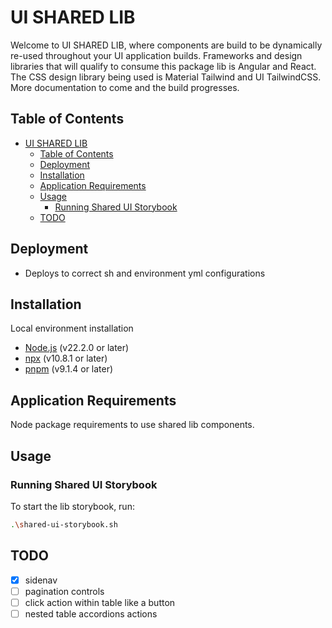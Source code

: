 # UI SHARED LIB

Welcome to UI SHARED LIB, where components are build to be dynamically re-used throughout your UI application builds. Frameworks and design libraries that will qualify to consume this package lib is Angular and React. The CSS design library being used is Material Tailwind and UI TailwindCSS. More documentation to come and the build progresses.

## Table of Contents

- [UI SHARED LIB](#ui-shared-lib)
  - [Table of Contents](#table-of-contents)
  - [Deployment](#deployment)
  - [Installation](#installation)
  - [Application Requirements](#application-requirements)
  - [Usage](#usage)
    - [Running Shared UI Storybook](#running-shared-ui-storybook)
  - [TODO](#todo)

## Deployment

- Deploys to correct sh and environment yml configurations

## Installation
Local environment installation

- [Node.js](https://nodejs.org/) (v22.2.0 or later)
- [npx](https://www.npmjs.com/) (v10.8.1 or later)
- [pnpm](https://pnpm.io/) (v9.1.4 or later)

## Application Requirements
Node package requirements to use shared lib components.

## Usage

### Running Shared UI Storybook

To start the lib storybook, run:

```bash
.\shared-ui-storybook.sh
```
## TODO
- [x] sidenav
- [ ] pagination controls
- [ ] click action within table like a button
- [ ] nested table accordions actions